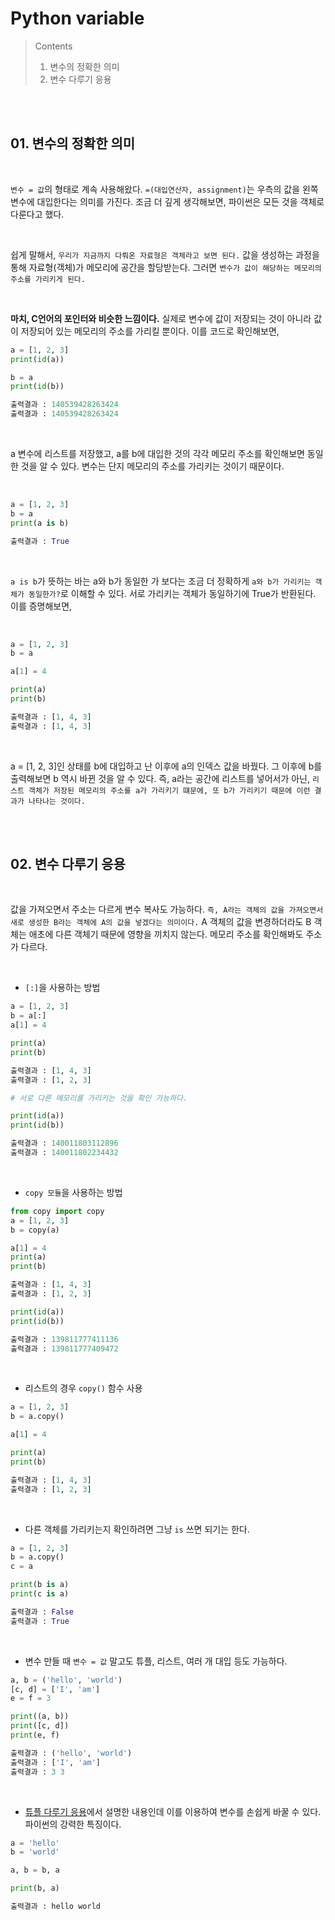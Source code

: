 # Python variable

> Contents <br>
>   01. 변수의 정확한 의미
>   02. 변수 다루기 응용

<br><br>

## 01. 변수의 정확한 의미

<br>

`변수 = 값`의 형태로 계속 사용해왔다. `=(대입연산자, assignment)`는 우측의 값을 왼쪽 변수에 대입한다는 의미를 가진다. 조금 더 깊게 생각해보면, 파이썬은 모든 것을 객체로 다룬다고 했다. 

<br>


쉽게 말해서, `우리가 지금까지 다뤄온 자료형은 객체라고 보면 된다.` 값을 생성하는 과정을 통해 자료형(객체)가 메모리에 공간을 할당받는다. 그러면 `변수가 값이 해당하는 메모리의 주소를 가리키게 된다.`

<br>

**마치, C언어의 포인터와 비슷한 느낌이다.** 실제로 변수에 값이 저장되는 것이 아니라 값이 저장되어 있는 메모리의 주소를 가리킬 뿐이다. 이를 코드로 확인해보면,
```python
a = [1, 2, 3]
print(id(a))

b = a
print(id(b))

출력결과 : 140539428263424
출력결과 : 140539428263424
```

<br>

a 변수에 리스트를 저장했고, a를 b에 대입한 것의 각각 메모리 주소를 확인해보면 동일한 것을 알 수 있다. 변수는 단지 메모리의 주소를 가리키는 것이기 때문이다.

<br>

```python
a = [1, 2, 3]
b = a
print(a is b)

출력결과 : True
```

<br>

`a is b`가 뜻하는 바는 a와 b가 동일한 가 보다는 조금 더 정확하게 `a와 b가 가리키는 객체가 동일한가?`로 이해할 수 있다. 서로 가리키는 객체가 동일하기에 True가 반환된다. 이를 증명해보면,

<br>

```python
a = [1, 2, 3]
b = a

a[1] = 4

print(a)
print(b)

출력결과 : [1, 4, 3]
출력결과 : [1, 4, 3]
```

<br>

a = [1, 2, 3]인 상태를 b에 대입하고 난 이후에 a의 인덱스 값을 바꿨다. 그 이후에 b를 출력해보면 b 역시 바뀐 것을 알 수 있다. 즉, a라는 공간에 리스트를 넣어서가 아닌, `리스트 객체가 저장된 메모리의 주소를 a가 가리키기 떄문에, 또 b가 가리키기 때문에 이런 결과가 나타나는 것이다.`

<br><br>

## 02. 변수 다루기 응용

<br>

값을 가져오면서 주소는 다르게 변수 복사도 가능하다. `즉, A라는 객체의 값을 가져오면서 새로 생성한 B라는 객체에 A의 값을 넣겠다는 의미이다.` A 객체의 값을 변경하더라도 B 객체는 애초에 다른 객체기 때문에 영향을 끼치지 않는다. 메모리 주소를 확인해봐도 주소가 다르다.

<br>

- `[:]`을 사용하는 방법

```python
a = [1, 2, 3]
b = a[:]
a[1] = 4

print(a)
print(b)

출력결과 : [1, 4, 3]
출력결과 : [1, 2, 3]

# 서로 다른 메모리를 가리키는 것을 확인 가능하다.

print(id(a))
print(id(b))

출력결과 : 140011803112896
출력결과 : 140011802234432
```

<br>

- `copy 모듈`을 사용하는 방법

```python
from copy import copy
a = [1, 2, 3]
b = copy(a)

a[1] = 4
print(a)
print(b)

출력결과 : [1, 4, 3]
출력결과 : [1, 2, 3]

print(id(a))
print(id(b))

출력결과 : 139811777411136
출력결과 : 139811777409472
```

<br>

- 리스트의 경우 `copy()` 함수 사용

```python
a = [1, 2, 3]
b = a.copy()

a[1] = 4

print(a)
print(b)

출력결과 : [1, 4, 3]
출력결과 : [1, 2, 3]
```

<br>

- 다른 객체를 가리키는지 확인하려면 그냥 `is` 쓰면 되기는 한다.
```python
a = [1, 2, 3]
b = a.copy()
c = a

print(b is a)
print(c is a)

출력결과 : False
출력결과 : True
```

<br>

- 변수 만들 때 `변수 = 값` 말고도 튜플, 리스트, 여러 개 대입 등도 가능하다.
```python
a, b = ('hello', 'world')
[c, d] = ['I', 'am']
e = f = 3

print((a, b))
print([c, d])
print(e, f)

출력결과 : ('hello', 'world')
출력결과 : ['I', 'am']
출력결과 : 3 3
```

<br>

- [튜플 다루기 응용](https://github.com/Shin-Jae-Yoon/TIL/blob/master/Language/Python/lecture/05_Python_tuple.md#03-%ED%8A%9C%ED%94%8C-%EC%9D%91%EC%9A%A9)에서 설명한 내용인데 이를 이용하여 변수를 손쉽게 바꿀 수 있다. 파이썬의 강력한 특징이다.
```python
a = 'hello'
b = 'world'

a, b = b, a

print(b, a)

출력결과 : hello world
```
